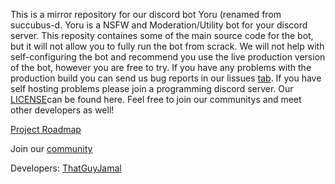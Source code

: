 This is a mirror repository for our discord bot Yoru (renamed from succubus-d. Yoru is a NSFW and Moderation/Utility bot for your discord server. This reposity containes some of the main source code for the bot, but it will not allow you to fully run the bot from scrack. We will not help with self-configuring the bot and recommend you use the live production version of the bot, however you are free to try. If you have any problems with the production build you can send us bug reports in our lissues [tab](https://github.com/lewd-labs/yoru-mirror/issues). If you have self hosting problems please join a programming discord server. Our [LICENSE](https://github.com/lewd-labs/yoru-mirror/blob/main/LICENSE)can be found here. Feel free to join our communitys and meet other developers as well!

[Project Roadmap](https://github.com/lewd-labs/yoru-mirror/projects/1)

Join our [community](https://discord.com/invite/N79DZsm3m2)

Developers: [ThatGuyJamal](https://github.com/ThatGuyJamal)
